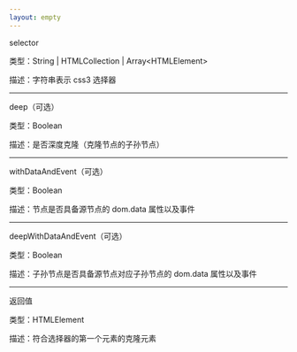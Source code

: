 ```yaml
---
layout: empty
---
```


selector

类型：String \| HTMLCollection \| Array\<HTMLElement\>

描述：字符串表示 css3 选择器

------------------------------

deep（可选）

类型：Boolean

描述：是否深度克隆（克隆节点的子孙节点）

------------------------------

withDataAndEvent（可选）

类型：Boolean

描述：节点是否具备源节点的 dom.data 属性以及事件

------------------------------

deepWithDataAndEvent（可选）

类型：Boolean

描述：子孙节点是否具备源节点对应子孙节点的 dom.data 属性以及事件

------------------------------

返回值

类型：HTMLElement

描述：符合选择器的第一个元素的克隆元素